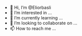 - 👋 Hi, I’m @Eliorbasli
- 👀 I’m interested in ...
- 🌱 I’m currently learning ...
- 💞️ I’m looking to collaborate on ...
- 📫 How to reach me ...

<!---
Eliorbasli/Eliorbasli is a ✨ special ✨ repository because its `README.md` (this file) appears on your GitHub profile.
You can click the Preview link to take a look at your changes.
--->
